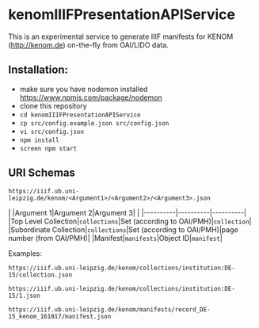 # kenomIIIFPresentationAPIService

This is an experimental service to generate IIIF manifests for KENOM (http://kenom.de) on-the-fly from OAI/LIDO data.

## Installation:

* make sure you have nodemon installed https://www.npmjs.com/package/nodemon
* clone this repository
* `cd kenomIIIFPresentationAPIService`
* `cp src/config.example.json src/config.json`
* `vi src/config.json`
* `npm install`
* `screen npm start`

## URI Schemas

`https://iiif.ub.uni-leipzig.de/kenom/<Argument1>/<Argument2>/<Argument3>.json`

| |Argument 1|Argument 2|Argument 3|
| |----------|----------|----------|
|Top Level Collection|`collections`|Set (according to OAI/PMH)|`collection`|
|Subordinate Collection|`collections`|Set (according to OAI/PMH)|page number (from OAI/PMH)|
|Manifest|`manifests`|Object ID|`manifest`|

Examples:

`https://iiif.ub.uni-leipzig.de/kenom/collections/institution:DE-15/collection.json`

`https://iiif.ub.uni-leipzig.de/kenom/collections/institution:DE-15/1.json`

`https://iiif.ub.uni-leipzig.de/kenom/manifests/record_DE-15_kenom_161017/manifest.json`
